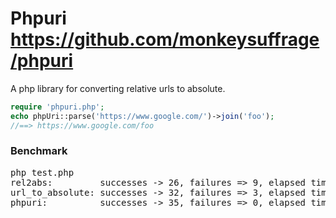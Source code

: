 Phpuri
https://github.com/monkeysuffrage/phpuri
=========

A php library for converting relative urls to absolute.

```php
require 'phpuri.php';
echo phpUri::parse('https://www.google.com/')->join('foo');
//==> https://www.google.com/foo
```

### Benchmark
<pre>
php test.php
rel2abs:         successes -> 26, failures => 9, elapsed time: 0.001301
url_to_absolute: successes -> 32, failures => 3, elapsed time: 0.0029089999999999
phpuri:          successes -> 35, failures => 0, elapsed time: 0.002402
</pre>